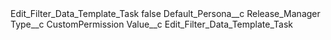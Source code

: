 <?xml version="1.0" encoding="UTF-8"?>
<CustomMetadata xmlns="http://soap.sforce.com/2006/04/metadata" xmlns:xsi="http://www.w3.org/2001/XMLSchema-instance" xmlns:xsd="http://www.w3.org/2001/XMLSchema">
    <label>Edit_Filter_Data_Template_Task</label>
    <protected>false</protected>
    <values>
        <field>Default_Persona__c</field>
        <value xsi:type="xsd:string">Release_Manager</value>
    </values>
    <values>
        <field>Type__c</field>
        <value xsi:type="xsd:string">CustomPermission</value>
    </values>
    <values>
        <field>Value__c</field>
        <value xsi:type="xsd:string">Edit_Filter_Data_Template_Task</value>
    </values>
</CustomMetadata>
